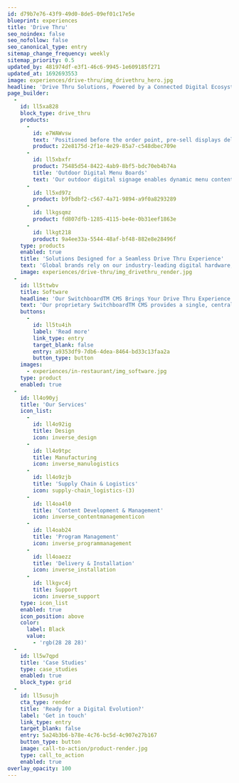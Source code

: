 ```yaml
---
id: d79b7e76-43f9-49d0-8de5-09ef01c17e5e
blueprint: experiences
title: 'Drive Thru'
seo_noindex: false
seo_nofollow: false
seo_canonical_type: entry
sitemap_change_frequency: weekly
sitemap_priority: 0.5
updated_by: 481974df-e3f1-46c6-9945-1e609185f271
updated_at: 1692693553
image: experiences/drive-thru/img_drivethru_hero.jpg
headline: 'Drive Thru Solutions, Powered by a Connected Digital Ecosystem'
page_builder:
  -
    id: ll5xa828
    block_type: drive_thru
    products:
      -
        id: e7WAWvsw
        text: 'Positioned before the order point, pre-sell displays deliver targeted marketing and promotions to customers entering the drive thru.'
        product: 22e8175d-2f1e-4e29-85a7-c548dbec709e
      -
        id: ll5xbxfr
        product: 75485d54-8422-4ab9-8bf5-bdc70eb4b74a
        title: 'Outdoor Digital Menu Boards'
        text: 'Our outdoor digital signage enables dynamic menu content, helps optimise the customer experience, and drives ROI for your brand.'
      -
        id: ll5xd97z
        product: b9fbdbf2-c567-4a71-9894-a9f0a8293289
      -
        id: llkgsqmz
        product: fd807dfb-1285-4115-be4e-0b31eef1863e
      -
        id: llkgt218
        product: 9a4ee33a-5544-48af-bf48-882e8e28496f
    type: products
    enabled: true
    title: 'Solutions Designed for a Seamless Drive Thru Experience'
    text: 'Global brands rely on our industry-leading digital hardware, data-driven CMS, and end-to-end services to deliver engaging drive thru experiences and an impactful ROI.'
    image: experiences/drive-thru/img_drivethru_render.jpg
  -
    id: ll5ttwbv
    title: Software
    headline: 'Our SwitchboardTM CMS Brings Your Drive Thru Experience to Life'
    text: 'Our proprietary SwitchboardTM CMS provides a single, centralised solution for managing messaging across all drive thru hardware touchpoints, while our advanced analytics capabilities and  integrations drive a seamless and connected customer experience.'
    buttons:
      -
        id: ll5tu4ih
        label: 'Read more'
        link_type: entry
        target_blank: false
        entry: a9353df9-7db6-4dea-8464-bd33c13faa2a
        button_type: button
    images:
      - experiences/in-restaurant/img_software.jpg
    type: product
    enabled: true
  -
    id: ll4o90yj
    title: 'Our Services'
    icon_list:
      -
        id: ll4o92ig
        title: Design
        icon: inverse_design
      -
        id: ll4o9tpc
        title: Manufacturing
        icon: inverse_manulogistics
      -
        id: ll4o9zjb
        title: 'Supply Chain & Logistics'
        icon: supply-chain_logistics-(3)
      -
        id: ll4oa4l0
        title: 'Content Development & Management'
        icon: inverse_contentmanagementicon
      -
        id: ll4oab24
        title: 'Program Management'
        icon: inverse_programmanagement
      -
        id: ll4oaezz
        title: 'Delivery & Installation'
        icon: inverse_installation
      -
        id: llkgvc4j
        title: Support
        icon: inverse_support
    type: icon_list
    enabled: true
    icon_position: above
    color:
      label: Black
      value:
        - 'rgb(28 28 28)'
  -
    id: ll5w7qpd
    title: 'Case Studies'
    type: case_studies
    enabled: true
    block_type: grid
  -
    id: ll5usujh
    cta_type: render
    title: 'Ready for a Digital Evolution?'
    label: 'Get in touch'
    link_type: entry
    target_blank: false
    entry: 5a24b3b6-b78e-4c76-bc5d-4c907e27b167
    button_type: button
    image: call-to-action/product-render.jpg
    type: call_to_action
    enabled: true
overlay_opacity: 100
---
```

